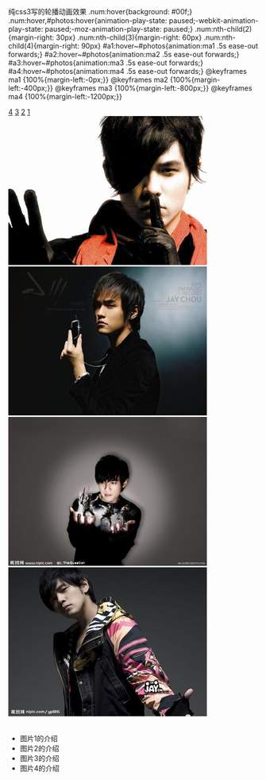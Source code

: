 纯css3写的轮播动画效果
.num:hover{background: #00f;}
.num:hover,#photos:hover{animation-play-state: paused;-webkit-animation-play-state: paused;-moz-animation-play-state: paused;}
.num:nth-child(2){margin-right: 30px}
.num:nth-child(3){margin-right: 60px}
.num:nth-child(4){margin-right: 90px}
#a1:hover~#photos{animation:ma1 .5s ease-out forwards;}
#a2:hover~#photos{animation:ma2 .5s ease-out forwards;}
#a3:hover~#photos{animation:ma3 .5s ease-out forwards;}
#a4:hover~#photos{animation:ma4 .5s ease-out forwards;}
@keyframes ma1 {100%{margin-left:-0px;}}
@keyframes ma2 {100%{margin-left:-400px;}}
@keyframes ma3 {100%{margin-left:-800px;}}
@keyframes ma4 {100%{margin-left:-1200px;}}


 <div id="frame">
        <a href="javascript:void(0)" id="a4" class="num">4</a>
        <a href="javascript:void(0)" id="a3" class="num">3</a>
        <a href="javascript:void(0)" id="a2" class="num">2</a>
        <a href="javascript:void(0)" id="a1" class="num">1</a>
        <div id="photos" class="play">
            <img src="1.jpg" alt="">
            <img src="2.jpg" alt="">
            <img src="3.jpg" alt="">
            <img src="4.jpg" alt="">
            <ul id="dis">
                <li>图片1的介绍</li>
                <li>图片2的介绍</li>
                <li>图片3的介绍</li>
                <li>图片4的介绍</li>
            </ul>
        </div>
    </div>
